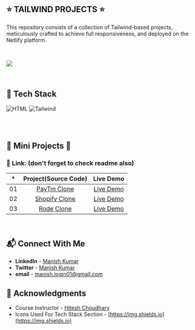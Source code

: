 ## ⭐ TAILWIND PROJECTS ⭐


This repository consists of a collection of Tailwind-based projects, meticulously crafted to achieve full responsiveness, and deployed on the Netlify platform.

<br>

[<img src= "https://img.shields.io/badge/PROJCET LINK-1DA55F?style=for-the-badge&logo=&logoColor=white" />](https://tailwind-projects-mk.netlify.app/)

<br>

## 📌 Tech Stack

![HTML](https://img.shields.io/badge/html5%20-%23E34F26.svg?&style=for-the-badge&logo=html5&logoColor=white)
![Tailwind](https://img.shields.io/badge/Tailwind-CSS-06B6D4?style=for-the-badge&logo=TailwindCSS)

<br>
<br>


## 🛑 Mini Projects 🛑

### 📌 **Link: (don't forget to check readme also)**


| \*  |      **Project(Source Code)**       |   Live Demo   |
| :-: | :-----------------------------: | :-----------: |
| 01  |         [PayTm Clone](https://github.com/mk-manishkumar/Tailwind-Projects/tree/main/paytm%20clone)         | [Live Demo](https://tailwind-projects-mk.netlify.app/paytm%20clone/) |
| 02  |      [Shopify Clone](https://github.com/mk-manishkumar/Tailwind-Projects/tree/main/shopify%20clone)       | [Live Demo](https://tailwind-projects-mk.netlify.app/shopify%20clone/) |
| 03  | [Rode Clone](https://github.com/mk-manishkumar/Tailwind-Projects/tree/main/rode%20clone) | [Live Demo](https://tailwind-projects-mk.netlify.app/rode%20clone/) |





<br>

## 📬 Connect With Me

- **LinkedIn** - [Manish Kumar](https://www.linkedin.com/in/mk-manishkumar/)
- **Twitter** - [Manish Kumar](https://twitter.com/_manishmk)
- **email** - [manish.login01@gmail.com](mailto:manish.login01@gmail.com)

## 📌 Acknowledgments

- Course Instructor - [Hitesh Choudhary](https://github.com/hiteshchoudhary)
- Icons Used For Tech Stack Section - [https://img.shields.io](https://img.shields.io)

